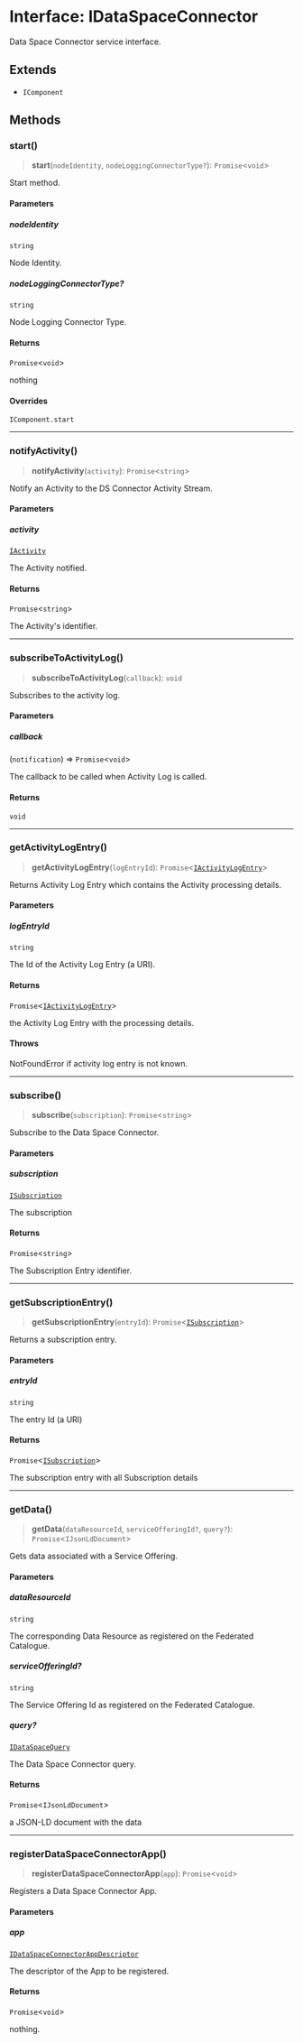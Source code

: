 # Interface: IDataSpaceConnector

Data Space Connector service interface.

## Extends

- `IComponent`

## Methods

### start()

> **start**(`nodeIdentity`, `nodeLoggingConnectorType?`): `Promise`\<`void`\>

Start method.

#### Parameters

##### nodeIdentity

`string`

Node Identity.

##### nodeLoggingConnectorType?

`string`

Node Logging Connector Type.

#### Returns

`Promise`\<`void`\>

nothing

#### Overrides

`IComponent.start`

***

### notifyActivity()

> **notifyActivity**(`activity`): `Promise`\<`string`\>

Notify an Activity to the DS Connector Activity Stream.

#### Parameters

##### activity

[`IActivity`](IActivity.md)

The Activity notified.

#### Returns

`Promise`\<`string`\>

The Activity's identifier.

***

### subscribeToActivityLog()

> **subscribeToActivityLog**(`callback`): `void`

Subscribes to the activity log.

#### Parameters

##### callback

(`notification`) => `Promise`\<`void`\>

The callback to be called when Activity Log is called.

#### Returns

`void`

***

### getActivityLogEntry()

> **getActivityLogEntry**(`logEntryId`): `Promise`\<[`IActivityLogEntry`](IActivityLogEntry.md)\>

Returns Activity Log Entry which contains the Activity processing details.

#### Parameters

##### logEntryId

`string`

The Id of the Activity Log Entry (a URI).

#### Returns

`Promise`\<[`IActivityLogEntry`](IActivityLogEntry.md)\>

the Activity Log Entry with the processing details.

#### Throws

NotFoundError if activity log entry is not known.

***

### subscribe()

> **subscribe**(`subscription`): `Promise`\<`string`\>

Subscribe to the Data Space Connector.

#### Parameters

##### subscription

[`ISubscription`](ISubscription.md)

The subscription

#### Returns

`Promise`\<`string`\>

The Subscription Entry identifier.

***

### getSubscriptionEntry()

> **getSubscriptionEntry**(`entryId`): `Promise`\<[`ISubscription`](ISubscription.md)\>

Returns a subscription entry.

#### Parameters

##### entryId

`string`

The entry Id (a URI)

#### Returns

`Promise`\<[`ISubscription`](ISubscription.md)\>

The subscription entry with all Subscription details

***

### getData()

> **getData**(`dataResourceId`, `serviceOfferingId?`, `query?`): `Promise`\<`IJsonLdDocument`\>

Gets data associated with a Service Offering.

#### Parameters

##### dataResourceId

`string`

The corresponding Data Resource as registered on the Federated Catalogue.

##### serviceOfferingId?

`string`

The Service Offering Id as registered on the Federated Catalogue.

##### query?

[`IDataSpaceQuery`](IDataSpaceQuery.md)

The Data Space Connector query.

#### Returns

`Promise`\<`IJsonLdDocument`\>

a JSON-LD document with the data

***

### registerDataSpaceConnectorApp()

> **registerDataSpaceConnectorApp**(`app`): `Promise`\<`void`\>

Registers a Data Space Connector App.

#### Parameters

##### app

[`IDataSpaceConnectorAppDescriptor`](IDataSpaceConnectorAppDescriptor.md)

The descriptor of the App to be registered.

#### Returns

`Promise`\<`void`\>

nothing.

